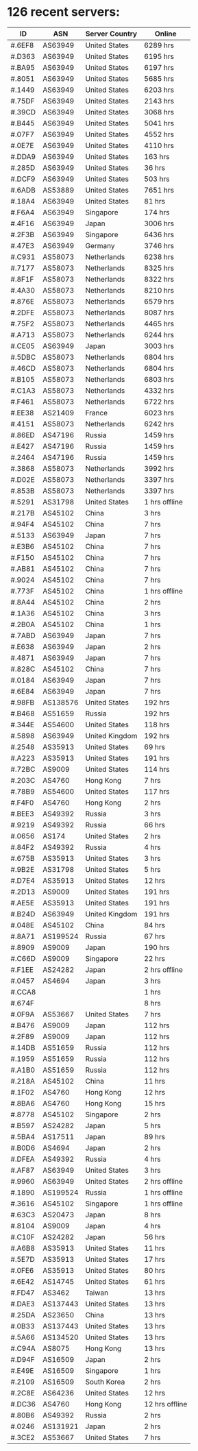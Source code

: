 # 126 recent servers:

| ID | ASN | Server Country | Online |
| ------ | ------ | ------ | ------ |
| #.6EF8 | AS63949 | United States | 6289 hrs |
| #.D363 | AS63949 | United States | 6195 hrs |
| #.BA95 | AS63949 | United States | 6197 hrs |
| #.8051 | AS63949 | United States | 5685 hrs |
| #.1449 | AS63949 | United States | 6203 hrs |
| #.75DF | AS63949 | United States | 2143 hrs |
| #.39CD | AS63949 | United States | 3068 hrs |
| #.B445 | AS63949 | United States | 5041 hrs |
| #.07F7 | AS63949 | United States | 4552 hrs |
| #.0E7E | AS63949 | United States | 4110 hrs |
| #.DDA9 | AS63949 | United States | 163 hrs |
| #.285D | AS63949 | United States | 36 hrs |
| #.DCF9 | AS63949 | United States | 503 hrs |
| #.6ADB | AS53889 | United States | 7651 hrs |
| #.18A4 | AS63949 | United States | 81 hrs |
| #.F6A4 | AS63949 | Singapore | 174 hrs |
| #.4F16 | AS63949 | Japan | 3006 hrs |
| #.2F3B | AS63949 | Singapore | 6436 hrs |
| #.47E3 | AS63949 | Germany | 3746 hrs |
| #.C931 | AS58073 | Netherlands | 6238 hrs |
| #.7177 | AS58073 | Netherlands | 8325 hrs |
| #.8F1F | AS58073 | Netherlands | 8322 hrs |
| #.4A30 | AS58073 | Netherlands | 8210 hrs |
| #.876E | AS58073 | Netherlands | 6579 hrs |
| #.2DFE | AS58073 | Netherlands | 8087 hrs |
| #.75F2 | AS58073 | Netherlands | 4465 hrs |
| #.A713 | AS58073 | Netherlands | 6244 hrs |
| #.CE05 | AS63949 | Japan | 3003 hrs |
| #.5DBC | AS58073 | Netherlands | 6804 hrs |
| #.46CD | AS58073 | Netherlands | 6804 hrs |
| #.B105 | AS58073 | Netherlands | 6803 hrs |
| #.C1A3 | AS58073 | Netherlands | 4332 hrs |
| #.F461 | AS58073 | Netherlands | 6722 hrs |
| #.EE38 | AS21409 | France | 6023 hrs |
| #.4151 | AS58073 | Netherlands | 6242 hrs |
| #.86ED | AS47196 | Russia | 1459 hrs |
| #.E427 | AS47196 | Russia | 1459 hrs |
| #.2464 | AS47196 | Russia | 1459 hrs |
| #.3868 | AS58073 | Netherlands | 3992 hrs |
| #.D02E | AS58073 | Netherlands | 3397 hrs |
| #.853B | AS58073 | Netherlands | 3397 hrs |
| #.5291 | AS31798 | United States | 1 hrs offline |
| #.217B | AS45102 | China | 3 hrs |
| #.94F4 | AS45102 | China | 7 hrs |
| #.5133 | AS63949 | Japan | 7 hrs |
| #.E3B6 | AS45102 | China | 7 hrs |
| #.F150 | AS45102 | China | 7 hrs |
| #.AB81 | AS45102 | China | 7 hrs |
| #.9024 | AS45102 | China | 7 hrs |
| #.773F | AS45102 | China | 1 hrs offline |
| #.8A44 | AS45102 | China | 2 hrs |
| #.1A36 | AS45102 | China | 3 hrs |
| #.2B0A | AS45102 | China | 1 hrs |
| #.7ABD | AS63949 | Japan | 7 hrs |
| #.E638 | AS63949 | Japan | 2 hrs |
| #.4871 | AS63949 | Japan | 7 hrs |
| #.828C | AS45102 | China | 7 hrs |
| #.0184 | AS63949 | Japan | 7 hrs |
| #.6E84 | AS63949 | Japan | 7 hrs |
| #.98FB | AS138576 | United States | 192 hrs |
| #.B468 | AS51659 | Russia | 192 hrs |
| #.344E | AS54600 | United States | 118 hrs |
| #.5898 | AS63949 | United Kingdom | 192 hrs |
| #.2548 | AS35913 | United States | 69 hrs |
| #.A223 | AS35913 | United States | 191 hrs |
| #.72BC | AS9009 | United States | 114 hrs |
| #.203C | AS4760 | Hong Kong | 7 hrs |
| #.78B9 | AS54600 | United States | 117 hrs |
| #.F4F0 | AS4760 | Hong Kong | 2 hrs |
| #.BEE3 | AS49392 | Russia | 3 hrs |
| #.9219 | AS49392 | Russia | 66 hrs |
| #.0656 | AS174 | United States | 2 hrs |
| #.84F2 | AS49392 | Russia | 4 hrs |
| #.675B | AS35913 | United States | 3 hrs |
| #.9B2E | AS31798 | United States | 5 hrs |
| #.D7E4 | AS35913 | United States | 12 hrs |
| #.2D13 | AS9009 | United States | 191 hrs |
| #.AE5E | AS35913 | United States | 191 hrs |
| #.B24D | AS63949 | United Kingdom | 191 hrs |
| #.048E | AS45102 | China | 84 hrs |
| #.8A71 | AS199524 | Russia | 67 hrs |
| #.8909 | AS9009 | Japan | 190 hrs |
| #.C66D | AS9009 | Singapore | 22 hrs |
| #.F1EE | AS24282 | Japan | 2 hrs offline |
| #.0457 | AS4694 | Japan | 3 hrs |
| #.CCA8 |  |  | 1 hrs |
| #.674F |  |  | 8 hrs |
| #.0F9A | AS53667 | United States | 7 hrs |
| #.B476 | AS9009 | Japan | 112 hrs |
| #.2F89 | AS9009 | Japan | 112 hrs |
| #.14DB | AS51659 | Russia | 112 hrs |
| #.1959 | AS51659 | Russia | 112 hrs |
| #.A1B0 | AS51659 | Russia | 112 hrs |
| #.218A | AS45102 | China | 11 hrs |
| #.1F02 | AS4760 | Hong Kong | 12 hrs |
| #.8BA6 | AS4760 | Hong Kong | 15 hrs |
| #.8778 | AS45102 | Singapore | 2 hrs |
| #.B597 | AS24282 | Japan | 5 hrs |
| #.5BA4 | AS17511 | Japan | 89 hrs |
| #.B0D6 | AS4694 | Japan | 2 hrs |
| #.DFEA | AS49392 | Russia | 4 hrs |
| #.AF87 | AS63949 | United States | 3 hrs |
| #.9960 | AS63949 | United States | 2 hrs offline |
| #.1890 | AS199524 | Russia | 1 hrs offline |
| #.3616 | AS45102 | Singapore | 1 hrs offline |
| #.63C3 | AS20473 | Japan | 8 hrs |
| #.8104 | AS9009 | Japan | 4 hrs |
| #.C10F | AS24282 | Japan | 56 hrs |
| #.A6B8 | AS35913 | United States | 11 hrs |
| #.5E7D | AS35913 | United States | 17 hrs |
| #.0FE6 | AS35913 | United States | 80 hrs |
| #.6E42 | AS14745 | United States | 61 hrs |
| #.FD47 | AS3462 | Taiwan | 13 hrs |
| #.DAE3 | AS137443 | United States | 13 hrs |
| #.25DA | AS23650 | China | 13 hrs |
| #.0B33 | AS137443 | United States | 13 hrs |
| #.5A66 | AS134520 | United States | 13 hrs |
| #.C94A | AS8075 | Hong Kong | 13 hrs |
| #.D94F | AS16509 | Japan | 2 hrs |
| #.E49E | AS16509 | Singapore | 1 hrs |
| #.2109 | AS16509 | South Korea | 2 hrs |
| #.2C8E | AS64236 | United States | 12 hrs |
| #.DC36 | AS4760 | Hong Kong | 12 hrs offline |
| #.80B6 | AS49392 | Russia | 2 hrs |
| #.0246 | AS131921 | Japan | 2 hrs |
| #.3CE2 | AS53667 | United States | 7 hrs |

